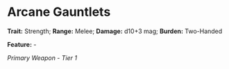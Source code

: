 # Arcane Gauntlets

**Trait:** Strength; **Range:** Melee; **Damage:** d10+3 mag; **Burden:** Two-Handed

**Feature:** -

*Primary Weapon - Tier 1*
